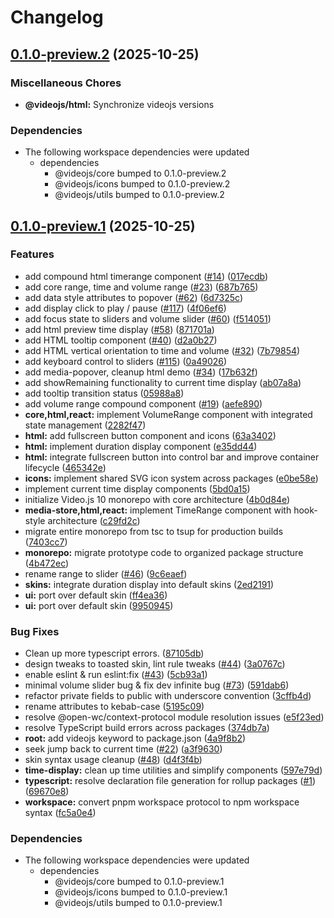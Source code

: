 # Changelog

## [0.1.0-preview.2](https://github.com/videojs/v10/compare/@videojs/html@0.1.0-preview.1...@videojs/html@0.1.0-preview.2) (2025-10-25)


### Miscellaneous Chores

* **@videojs/html:** Synchronize videojs versions


### Dependencies

* The following workspace dependencies were updated
  * dependencies
    * @videojs/core bumped to 0.1.0-preview.2
    * @videojs/icons bumped to 0.1.0-preview.2
    * @videojs/utils bumped to 0.1.0-preview.2

## [0.1.0-preview.1](https://github.com/videojs/v10/compare/@videojs/html@0.1.0-preview.0...@videojs/html@0.1.0-preview.1) (2025-10-25)


### Features

* add compound html timerange component ([#14](https://github.com/videojs/v10/issues/14)) ([017ecdb](https://github.com/videojs/v10/commit/017ecdbff991d140ea42e4a855269a54e0a19adc))
* add core range, time and volume range ([#23](https://github.com/videojs/v10/issues/23)) ([687b765](https://github.com/videojs/v10/commit/687b7655b0b6356c28663ca85c8f6d25a1023c18))
* add data style attributes to popover ([#62](https://github.com/videojs/v10/issues/62)) ([6d7325c](https://github.com/videojs/v10/commit/6d7325cedb182c37b955e729d32204e4afbba948))
* add display click to play / pause ([#117](https://github.com/videojs/v10/issues/117)) ([4f06ef6](https://github.com/videojs/v10/commit/4f06ef6c7684fd7064ca76685003a1c38ebd09cd))
* add focus state to sliders and volume slider ([#60](https://github.com/videojs/v10/issues/60)) ([f514051](https://github.com/videojs/v10/commit/f514051263f95d892315eed9d44b3d83829e5d4b))
* add html preview time display ([#58](https://github.com/videojs/v10/issues/58)) ([871701a](https://github.com/videojs/v10/commit/871701a453e49192ef986d286aaf957c0f533a93))
* add HTML tooltip component ([#40](https://github.com/videojs/v10/issues/40)) ([d2a0b27](https://github.com/videojs/v10/commit/d2a0b27272f1967e5f7cde2df12920af92e3c300))
* add HTML vertical orientation to time and volume ([#32](https://github.com/videojs/v10/issues/32)) ([7b79854](https://github.com/videojs/v10/commit/7b798543042e53e3c0a718b54b6c69038bbc1fcd))
* add keyboard control to sliders ([#115](https://github.com/videojs/v10/issues/115)) ([0a49026](https://github.com/videojs/v10/commit/0a4902623d58f51055b1cc65498a0e716533ec29))
* add media-popover, cleanup html demo ([#34](https://github.com/videojs/v10/issues/34)) ([17b632f](https://github.com/videojs/v10/commit/17b632f5f9c7ad6c4d84115e7ef42ee02e4ac2ba))
* add showRemaining functionality to current time display ([ab07a8a](https://github.com/videojs/v10/commit/ab07a8a9a26f68066e292718f3cd17a2640c5477))
* add tooltip transition status ([05988a8](https://github.com/videojs/v10/commit/05988a82ba10fe10eaa277d65bdf99cb022ff0e0))
* add volume range compound component ([#19](https://github.com/videojs/v10/issues/19)) ([aefe890](https://github.com/videojs/v10/commit/aefe890fee93981542282087b2f2c7474f1b47e6))
* **core,html,react:** implement VolumeRange component with integrated state management ([2282f47](https://github.com/videojs/v10/commit/2282f4799b1c3fc3c55473bdfc2def86384d5d19))
* **html:** add fullscreen button component and icons ([63a3402](https://github.com/videojs/v10/commit/63a340213f483a809f736022a5eb8ef5683888e1))
* **html:** implement duration display component ([e35dd44](https://github.com/videojs/v10/commit/e35dd44be86effee6e93882e88bb841e60c73fd9))
* **html:** integrate fullscreen button into control bar and improve container lifecycle ([465342e](https://github.com/videojs/v10/commit/465342e4314e854332f5bdfee5eb6b4c113f1d87))
* **icons:** implement shared SVG icon system across packages ([e0be58e](https://github.com/videojs/v10/commit/e0be58e094e65ea72af99b2c1e1d87c507c251bd))
* implement current time display components ([5bd0a15](https://github.com/videojs/v10/commit/5bd0a154dbba01d2a5d11eb1f548fe4baa581675))
* initialize Video.js 10 monorepo with core architecture ([4b0d84e](https://github.com/videojs/v10/commit/4b0d84e9c8adfa7401084389da5deb751420b629))
* **media-store,html,react:** implement TimeRange component with hook-style architecture ([c29fd2c](https://github.com/videojs/v10/commit/c29fd2c2c1edd61c09a6683041c709a990d8a6f0))
* migrate entire monorepo from tsc to tsup for production builds ([7403cc7](https://github.com/videojs/v10/commit/7403cc728119322888e527468a07a7634f43b32a))
* **monorepo:** migrate prototype code to organized package structure ([4b472ec](https://github.com/videojs/v10/commit/4b472ec49cd91f0af61cb5aaa039d428982d3b91))
* rename range to slider ([#46](https://github.com/videojs/v10/issues/46)) ([9c6eaef](https://github.com/videojs/v10/commit/9c6eaef2aa61771ae1407d0a594b3f790e0ff665))
* **skins:** integrate duration display into default skins ([2ed2191](https://github.com/videojs/v10/commit/2ed219158ddf6f720ce1be8e328bec4603a7e847))
* **ui:** port over default skin ([ff4ea36](https://github.com/videojs/v10/commit/ff4ea3693e63ab3b5a728988ca44f3bab669e8ff))
* **ui:** port over default skin ([9950945](https://github.com/videojs/v10/commit/995094500823e1063e7ae291c9a2ea9a4aa74847))


### Bug Fixes

* Clean up more typescript errors. ([87105db](https://github.com/videojs/v10/commit/87105db6be31038fc92862c240898984d02932eb))
* design tweaks to toasted skin, lint rule tweaks ([#44](https://github.com/videojs/v10/issues/44)) ([3a0767c](https://github.com/videojs/v10/commit/3a0767c3407b2d6d8af3d3a8afd57b1e76efda85))
* enable eslint & run eslint:fix ([#43](https://github.com/videojs/v10/issues/43)) ([5cb93a1](https://github.com/videojs/v10/commit/5cb93a14a7f47d66d5c71f9b82867621beda236c))
* minimal volume slider bug & fix dev infinite bug ([#73](https://github.com/videojs/v10/issues/73)) ([591dab6](https://github.com/videojs/v10/commit/591dab66caf8829017688007320f92b7445c4baa))
* refactor private fields to public with underscore convention ([3cffb4d](https://github.com/videojs/v10/commit/3cffb4d59a94ed2ac41acc7eff775ededef948e1))
* rename attributes to kebab-case ([5195c09](https://github.com/videojs/v10/commit/5195c09af610625f10cb218d14a2a87fc1695701))
* resolve @open-wc/context-protocol module resolution issues ([e5f23ed](https://github.com/videojs/v10/commit/e5f23ed2bbde6bd50f8b87d19733b25b98f78470))
* resolve TypeScript build errors across packages ([374db7a](https://github.com/videojs/v10/commit/374db7afc07d6211bfd3f8079bbcd9613f3b69f3))
* **root:** add videojs keyword to package.json ([4a9f8b2](https://github.com/videojs/v10/commit/4a9f8b2ad6fb27b463dcfe8d1a5fd883c9fa21d1))
* seek jump back to current time ([#22](https://github.com/videojs/v10/issues/22)) ([a3f9630](https://github.com/videojs/v10/commit/a3f9630bd1eb34a16f339ffd30071b8adc864ca0))
* skin syntax usage cleanup ([#48](https://github.com/videojs/v10/issues/48)) ([d4f3f4b](https://github.com/videojs/v10/commit/d4f3f4b75b2c94c47b18242f131ac7050eb54cfc))
* **time-display:** clean up time utilities and simplify components ([597e79d](https://github.com/videojs/v10/commit/597e79d7fc12737353c8c9eb3f6e77ef0a04e9ed))
* **typescript:** resolve declaration file generation for rollup packages ([#1](https://github.com/videojs/v10/issues/1)) ([69670e8](https://github.com/videojs/v10/commit/69670e8d7134db34aee665d8871cd17901625915))
* **workspace:** convert pnpm workspace protocol to npm workspace syntax ([fc5a0e4](https://github.com/videojs/v10/commit/fc5a0e46fd15f30245cb743a8006fc097c5b890e))


### Dependencies

* The following workspace dependencies were updated
  * dependencies
    * @videojs/core bumped to 0.1.0-preview.1
    * @videojs/icons bumped to 0.1.0-preview.1
    * @videojs/utils bumped to 0.1.0-preview.1
